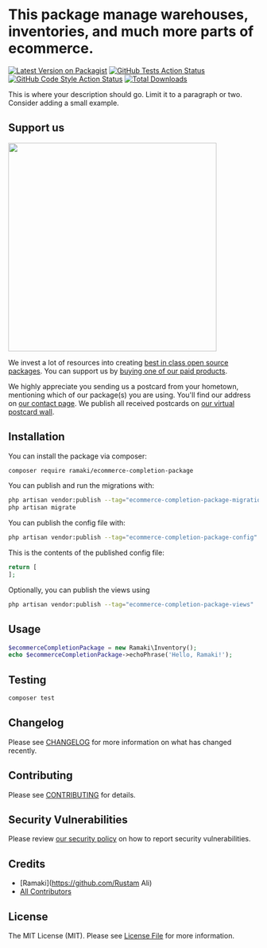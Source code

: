 # This package manage warehouses, inventories, and much more parts of ecommerce.

[![Latest Version on Packagist](https://img.shields.io/packagist/v/ramaki/ecommerce-completion-package.svg?style=flat-square)](https://packagist.org/packages/ramaki/ecommerce-completion-package)
[![GitHub Tests Action Status](https://img.shields.io/github/actions/workflow/status/ramaki/ecommerce-completion-package/run-tests.yml?branch=main&label=tests&style=flat-square)](https://github.com/ramaki/ecommerce-completion-package/actions?query=workflow%3Arun-tests+branch%3Amain)
[![GitHub Code Style Action Status](https://img.shields.io/github/actions/workflow/status/ramaki/ecommerce-completion-package/fix-php-code-style-issues.yml?branch=main&label=code%20style&style=flat-square)](https://github.com/ramaki/ecommerce-completion-package/actions?query=workflow%3A"Fix+PHP+code+style+issues"+branch%3Amain)
[![Total Downloads](https://img.shields.io/packagist/dt/ramaki/ecommerce-completion-package.svg?style=flat-square)](https://packagist.org/packages/ramaki/ecommerce-completion-package)

This is where your description should go. Limit it to a paragraph or two. Consider adding a small example.

## Support us

[<img src="https://github-ads.s3.eu-central-1.amazonaws.com/ecommerce-completion-package.jpg?t=1" width="419px" />](https://spatie.be/github-ad-click/ecommerce-completion-package)

We invest a lot of resources into creating [best in class open source packages](https://spatie.be/open-source). You can support us by [buying one of our paid products](https://spatie.be/open-source/support-us).

We highly appreciate you sending us a postcard from your hometown, mentioning which of our package(s) you are using. You'll find our address on [our contact page](https://spatie.be/about-us). We publish all received postcards on [our virtual postcard wall](https://spatie.be/open-source/postcards).

## Installation

You can install the package via composer:

```bash
composer require ramaki/ecommerce-completion-package
```

You can publish and run the migrations with:

```bash
php artisan vendor:publish --tag="ecommerce-completion-package-migrations"
php artisan migrate
```

You can publish the config file with:

```bash
php artisan vendor:publish --tag="ecommerce-completion-package-config"
```

This is the contents of the published config file:

```php
return [
];
```

Optionally, you can publish the views using

```bash
php artisan vendor:publish --tag="ecommerce-completion-package-views"
```

## Usage

```php
$ecommerceCompletionPackage = new Ramaki\Inventory();
echo $ecommerceCompletionPackage->echoPhrase('Hello, Ramaki!');
```

## Testing

```bash
composer test
```

## Changelog

Please see [CHANGELOG](CHANGELOG.md) for more information on what has changed recently.

## Contributing

Please see [CONTRIBUTING](CONTRIBUTING.md) for details.

## Security Vulnerabilities

Please review [our security policy](../../security/policy) on how to report security vulnerabilities.

## Credits

- [Ramaki](https://github.com/Rustam Ali)
- [All Contributors](../../contributors)

## License

The MIT License (MIT). Please see [License File](LICENSE.md) for more information.
